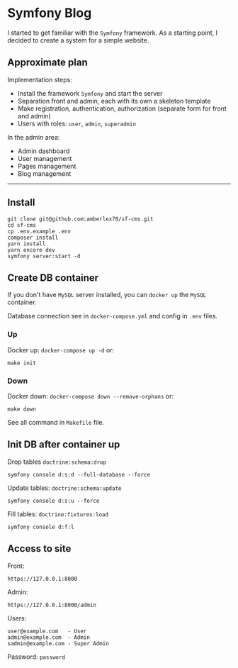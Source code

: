 # Symfony Blog

I started to get familiar with the `Symfony` framework. 
As a starting point, I decided to create a system for a simple website.

## Approximate plan

Implementation steps:
- Install the framework `Symfony` and start the server
- Separation front and admin, each with its own a skeleton template
- Make registration, authentication, authorization (separate form for front and admin)
- Users with roles: `user`, `admin`, `superadmin`

In the admin area:
- Admin dashboard
- User management
- Pages management
- Blog management

---

## Install
```
git clone git@github.com:amberlex78/sf-cms.git
cd sf-cms
cp .env.example .env
composer install
yarn install
yarn encore dev
symfony server:start -d
```

## Create DB container
If you don't have `MySQL` server installed, you can `docker up` the `MySQL` container.

Database connection see in `docker-compose.yml` and config in `.env` files.
### Up
Docker up: `docker-compose up -d` or:
```
make init
```
### Down
Docker down: `docker-compose down --remove-orphans` or:
```
make down
```
See all command in `Makefile` file.

## Init DB after container up
Drop tables `doctrine:schema:drop`
```
symfony console d:s:d --full-database --force
```
Update tables: `doctrine:schema:update`
```
symfony console d:s:u --force
```
Fill tables: `doctrine:fixtures:load`
```
symfony console d:f:l
```

## Access to site

Front:
```
https://127.0.0.1:8000
```

Admin:
```
https://127.0.0.1:8000/admin
```

Users:
```
user@example.com   - User
admin@example.com  - Admin
sadmin@example.com - Super Admin
```
Password: `password`
